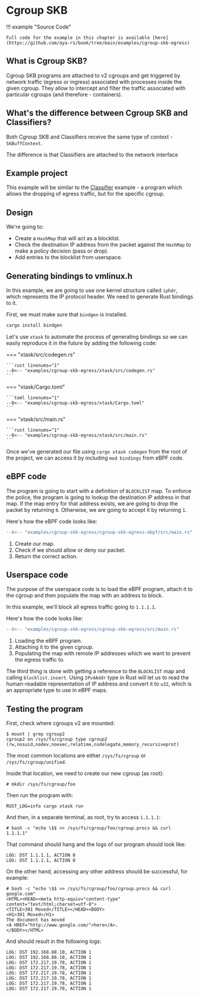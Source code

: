 # Cgroup SKB

!!! example "Source Code"

    Full code for the example in this chapter is available [here](https://github.com/aya-rs/book/tree/main/examples/cgroup-skb-egress)

## What is Cgroup SKB?

Cgroup SKB programs are attached to v2 cgroups and get triggered by network
traffic (egress or ingress) associated with processes inside the given cgroup.
They allow to intercept and filter the traffic associated with particular
cgroups (and therefore - containers).

## What's the difference between Cgroup SKB and Classifiers?

Both Cgroup SKB and Classifiers receive the same type of context -
`SkBuffContext`.

The difference is that Classifiers are attached to the network interface

## Example project

This example will be similar to the [Classifier](classifiers.md) example - a
program which allows the dropping of egress traffic, but for the specific
cgroup.

## Design

We're going to:

- Create a `HashMap` that will act as a blocklist.
- Check the destination IP address from the packet against the `HashMap` to
  make a policy decision (pass or drop).
- Add entries to the blocklist from userspace.

## Generating bindings to vmlinux.h

In this example, we are going to use one kernel structure called `iphdr`, which
represents the IP protocol header. We need to generate Rust bindings to it.

First, we must make sure that `bindgen` is installed.
```sh
cargo install bindgen
```

Let's use `xtask` to automate the process of generating bindings so we can
easily reproduce it in the future by adding the following code:

=== "xtask/src/codegen.rs"

    ```rust linenums="1"
    --8<-- "examples/cgroup-skb-egress/xtask/src/codegen.rs"
    ```

=== "xtask/Cargo.toml"

    ```toml linenums="1"
    --8<-- "examples/cgroup-skb-egress/xtask/Cargo.toml"
    ```

=== "xtask/src/main.rs"

    ```rust linenums="1"
    --8<-- "examples/cgroup-skb-egress/xtask/src/main.rs"
    ```

Once we've generated our file using `cargo xtask codegen` from the root of the
project, we can access it by including `mod bindings` from eBPF code.

## eBPF code

The program is going to start with a definition of `BLOCKLIST` map. To enforce
the police, the program is going to lookup the destination IP address in that
map. If the map entry for that address exists, we are going to drop the packet
by returning `0`. Otherwise, we are going to accept it by returning `1`.

Here's how the eBPF code looks like:

```rust linenums="1" title="cgroup-skb-egress-ebpf/src/main.rs"
--8<-- "examples/cgroup-skb-egress/cgroup-skb-egress-ebpf/src/main.rs"
```

1. Create our map.
2. Check if we should allow or deny our packet.
3. Return the correct action.

## Userspace code

The purpose of the userspace code is to load the eBPF program, attach it to the
cgroup and then populate the map with an address to block.

In this example, we'll block all egress traffic going to `1.1.1.1`.

Here's how the code looks like:

```rust linenums="1" title="cgroup-skb-egress/src/main.rs"
--8<-- "examples/cgroup-skb-egress/cgroup-skb-egress/src/main.rs"
```

1. Loading the eBPF program.
2. Attaching it to the given cgroup.
3. Populating the map with remote IP addresses which we want to prevent the
   egress traffic to.

The third thing is done with getting a reference to the `BLOCKLIST` map and
calling `blocklist.insert`. Using `IPv4Addr` type in Rust will let us to read
the human-readable representation of IP address and convert it to `u32`, which
is an appropriate type to use in eBPF maps.

## Testing the program

First, check where cgroups v2 are mounted:

```console
$ mount | grep cgroup2
cgroup2 on /sys/fs/cgroup type cgroup2 (rw,nosuid,nodev,noexec,relatime,nsdelegate,memory_recursiveprot)
```

The most common locations are either `/sys/fs/cgroup` or `/sys/fs/cgroup/unified`.

Inside that location, we need to create our new cgroup (as root):

```console
# mkdir /sys/fs/cgroup/foo
```

Then run the program with:

```console
RUST_LOG=info cargo xtask run
```

And then, in a separate terminal, as root, try to access `1.1.1.1`:

```console
# bash -c "echo \$$ >> /sys/fs/cgroup/foo/cgroup.procs && curl 1.1.1.1"
```

That command should hang and the logs of our program should look like:

```console
LOG: DST 1.1.1.1, ACTION 0
LOG: DST 1.1.1.1, ACTION 0
```

On the other hand, accessing any other address should be successful, for
example:

```console
# bash -c "echo \$$ >> /sys/fs/cgroup/foo/cgroup.procs && curl google.com"
<HTML><HEAD><meta http-equiv="content-type" content="text/html;charset=utf-8">
<TITLE>301 Moved</TITLE></HEAD><BODY>
<H1>301 Moved</H1>
The document has moved
<A HREF="http://www.google.com/">here</A>.
</BODY></HTML>
```

And should result in the following logs:

```console
LOG: DST 192.168.88.10, ACTION 1
LOG: DST 192.168.88.10, ACTION 1
LOG: DST 172.217.19.78, ACTION 1
LOG: DST 172.217.19.78, ACTION 1
LOG: DST 172.217.19.78, ACTION 1
LOG: DST 172.217.19.78, ACTION 1
LOG: DST 172.217.19.78, ACTION 1
LOG: DST 172.217.19.78, ACTION 1
```
